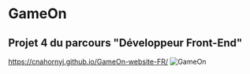 # GameOn
## Projet 4 du parcours "Développeur Front-End"
https://cnahornyj.github.io/GameOn-website-FR/
![GameOn](https://user-images.githubusercontent.com/50677355/116258045-e120cc00-a774-11eb-9adc-2179db07c79f.png)
